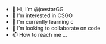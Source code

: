 - 👋 Hi, I’m @joestarGG
- 👀 I’m interested in CSGO
- 🌱 I’m currently learning c
- 💞️ I’m looking to collaborate on code
- 📫 How to reach me ...

<!---
joestarGG/joestarGG is a ✨ special ✨ repository because its `README.md` (this file) appears on your GitHub profile.
You can click the Preview link to take a look at your changes.
--->
